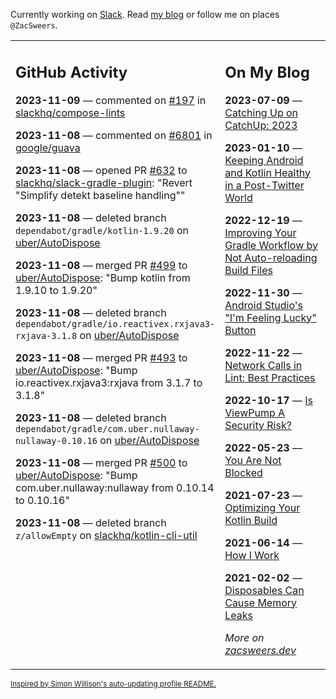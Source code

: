 Currently working on [Slack](https://slack.com/). Read [my blog](https://zacsweers.dev/) or follow me on places `@ZacSweers`.

<table><tr><td valign="top" width="60%">

## GitHub Activity
<!-- githubActivity starts -->
**2023-11-09** — commented on [#197](https://github.com/slackhq/compose-lints/issues/197#issuecomment-1804294323) in [slackhq/compose-lints](https://github.com/slackhq/compose-lints)

**2023-11-08** — commented on [#6801](https://github.com/google/guava/issues/6801#issuecomment-1802708529) in [google/guava](https://github.com/google/guava)

**2023-11-08** — opened PR [#632](https://github.com/slackhq/slack-gradle-plugin/pull/632) to [slackhq/slack-gradle-plugin](https://github.com/slackhq/slack-gradle-plugin): "Revert "Simplify detekt baseline handling""

**2023-11-08** — deleted branch `dependabot/gradle/kotlin-1.9.20` on [uber/AutoDispose](https://github.com/uber/AutoDispose)

**2023-11-08** — merged PR [#499](https://github.com/uber/AutoDispose/pull/499) to [uber/AutoDispose](https://github.com/uber/AutoDispose): "Bump kotlin from 1.9.10 to 1.9.20"

**2023-11-08** — deleted branch `dependabot/gradle/io.reactivex.rxjava3-rxjava-3.1.8` on [uber/AutoDispose](https://github.com/uber/AutoDispose)

**2023-11-08** — merged PR [#493](https://github.com/uber/AutoDispose/pull/493) to [uber/AutoDispose](https://github.com/uber/AutoDispose): "Bump io.reactivex.rxjava3:rxjava from 3.1.7 to 3.1.8"

**2023-11-08** — deleted branch `dependabot/gradle/com.uber.nullaway-nullaway-0.10.16` on [uber/AutoDispose](https://github.com/uber/AutoDispose)

**2023-11-08** — merged PR [#500](https://github.com/uber/AutoDispose/pull/500) to [uber/AutoDispose](https://github.com/uber/AutoDispose): "Bump com.uber.nullaway:nullaway from 0.10.14 to 0.10.16"

**2023-11-08** — deleted branch `z/allowEmpty` on [slackhq/kotlin-cli-util](https://github.com/slackhq/kotlin-cli-util)
<!-- githubActivity ends -->
</td><td valign="top" width="40%">

## On My Blog
<!-- blog starts -->
**2023-07-09** — [Catching Up on CatchUp: 2023](https://www.zacsweers.dev/catching-up-on-catchup-2023/)

**2023-01-10** — [Keeping Android and Kotlin Healthy in a Post-Twitter World](https://www.zacsweers.dev/keeping-android-healthy/)

**2022-12-19** — [Improving Your Gradle Workflow by Not Auto-reloading Build Files](https://www.zacsweers.dev/improving-your-workflow-by-not-auto-reloading-build-files/)

**2022-11-30** — [Android Studio's "I'm Feeling Lucky" Button](https://www.zacsweers.dev/android-studios-im-feeling-lucky-button/)

**2022-11-22** — [Network Calls in Lint: Best Practices](https://www.zacsweers.dev/network-calls-in-lint-best-practices/)

**2022-10-17** — [Is ViewPump A Security Risk?](https://www.zacsweers.dev/is-viewpump-a-security-risk/)

**2022-05-23** — [You Are Not Blocked](https://www.zacsweers.dev/you-are-not-blocked/)

**2021-07-23** — [Optimizing Your Kotlin Build](https://www.zacsweers.dev/optimizing-your-kotlin-build/)

**2021-06-14** — [How I Work](https://www.zacsweers.dev/how-i-work/)

**2021-02-02** — [Disposables Can Cause Memory Leaks](https://www.zacsweers.dev/disposables-can-cause-memory-leaks/)
<!-- blog ends -->
_More on [zacsweers.dev](https://zacsweers.dev/)_
</td></tr></table>

<sub><a href="https://simonwillison.net/2020/Jul/10/self-updating-profile-readme/">Inspired by Simon Willison's auto-updating profile README.</a></sub>